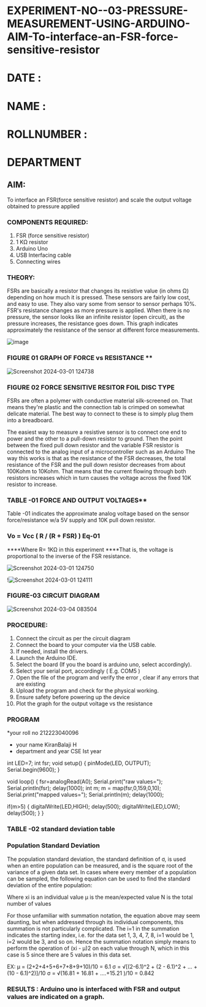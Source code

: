 # EXPERIMENT-NO--03-PRESSURE-MEASUREMENT-USING-ARDUINO-AIM-To-interface-an-FSR-force-sensitive-resistor

# DATE :
# NAME :
# ROLLNUMBER :
# DEPARTMENT
## AIM: 
To interface an FSR(force sensitive resistor) and scale the output voltage obtained to pressure applied 
 
### COMPONENTS REQUIRED:
1.	FSR  (force sensitive resistor)
2.	1 KΩ resistor 
3.	Arduino Uno 
4.	USB Interfacing cable 
5.	Connecting wires 


### THEORY: 
FSRs are basically a resistor that changes its resistive value (in ohms Ω) depending on how much it is pressed. These sensors are fairly low cost, and easy to use. They also vary some from sensor to sensor perhaps 10%. FSR's resistance changes as more pressure is applied. When there is no pressure, the sensor looks like an infinite resistor (open circuit), as the pressure increases, the resistance goes down. This graph indicates approximately the resistance of the sensor at different force measurements.
 

![image](https://user-images.githubusercontent.com/36288975/163532939-d6888ae1-4068-4d83-86a7-fc4c32d5179e.png)

### FIGURE 01 GRAPH OF FORCE vs RESISTANCE **




![Screenshot 2024-03-01 124738](https://github.com/KiranbalajiH/EXPERIMENT-NO--04-PRESSURE-MEASUREMENT-USING-ARDUINO-AIM-To-interface-an-FSR-force-sensitive-resist/assets/149135475/4802c123-6e4e-4204-a237-a5a5ada4da22)





### FIGURE 02 FORCE SENSITIVE RESITOR FOIL DISC TYPE  

FSRs are often a polymer with conductive material silk-screened on. That means they're plastic and the connection tab is crimped on somewhat delicate material. The best way to connect to these is to simply plug them into a breadboard.

The easiest way to measure a resistive sensor is to connect one end to power and the other to a pull-down resistor to ground. Then the point between the fixed pull down resistor and the variable FSR resistor is connected to the analog input of a microcontroller such as an Arduino The way this works is that as the resistance of the FSR decreases, the total resistance of the FSR and the pull down resistor decreases from about 100Kohm to 10Kohm. That means that the current flowing through both resistors increases which in turn causes the voltage across the fixed 10K resistor to increase.

 

### TABLE -01 FORCE AND OUTPUT VOLTAGES**
	
  Table -01 indicates the approximate analog voltage based on the sensor force/resistance w/a 5V supply and 10K pull down resistor.

### Vo = Vcc ( R / (R + FSR) )								Eq-01

****Where R= 1KΩ in this experiment 
****That is, the voltage is proportional to the inverse of the FSR resistance.



![Screenshot 2024-03-01 124750](https://github.com/KiranbalajiH/EXPERIMENT-NO--04-PRESSURE-MEASUREMENT-USING-ARDUINO-AIM-To-interface-an-FSR-force-sensitive-resist/assets/149135475/3ed96894-f8c7-4d8d-8129-f74039f741e0)







!![Screenshot 2024-03-01 124111](https://github.com/KiranbalajiH/EXPERIMENT-NO--04-PRESSURE-MEASUREMENT-USING-ARDUINO-AIM-To-interface-an-FSR-force-sensitive-resist/assets/149135475/40eefb8b-b047-40fd-9359-8ebb45abf21a)




### FIGURE-03 CIRCUIT DIAGRAM

![Screenshot 2024-03-04 083504](https://github.com/KiranbalajiH/EXPERIMENT-NO--04-PRESSURE-MEASUREMENT-USING-ARDUINO-AIM-To-interface-an-FSR-force-sensitive-resist/assets/149135475/1a20f303-50c4-4d3a-a87f-52ead2f2befd)


### PROCEDURE:
1.	Connect the circuit as per the circuit diagram 
2.	Connect the board to your computer via the USB cable.
3.	If needed, install the drivers.
4.	Launch the Arduino IDE.
5.	Select the board (If you the board is arduino uno, select accordingly).
6.	Select your serial port, accordingly ( E.g. COM5 )
7.	Open the file of the program  and verify the error , clear if any errors that are existing 
8.	Upload the program and check for the physical working. 
9.	Ensure safety before powering up the device 
10.	Plot the graph for the output voltage vs the resistance 


### PROGRAM 
 *your roll no 212223040096
 * your name KiranBalaji H
 * department and year CSE Ist year


 int LED=7;
int fsr;
void setup()
{
  pinMode(LED, OUTPUT);
  Serial.begin(9600);
}

void loop()
{
  fsr=analogRead(A0);
  Serial.print("raw values=");
  Serial.println(fsr);
  delay(1000);
  int m;
  m = map(fsr,0,159,0,10);
   Serial.print("mapped values=");
  Serial.println(m);
  delay(1000);
  
  if(m>5)
  {
    digitalWrite(LED,HIGH);
    delay(500);
    digitalWrite(LED,LOW);
    delay(500);
  }
}
 
 
 
 
 
 
 
 
 
 
 
 
 


### TABLE -02 standard deviation table 
### Population Standard Deviation
The population standard deviation, the standard definition of σ, is used when an entire population can be measured, and is the square root of the variance of a given data set. In cases where every member of a population can be sampled, the following equation can be used to find the standard deviation of the entire population:



Where
xi is an individual value
μ is the mean/expected value
N is the total number of values

For those unfamiliar with summation notation, the equation above may seem daunting, but when addressed through its individual components, this summation is not particularly complicated. The i=1 in the summation indicates the starting index, i.e. for the data set 1, 3, 4, 7, 8, i=1 would be 1, i=2 would be 3, and so on. Hence the summation notation simply means to perform the operation of (xi - μ)2 on each value through N, which in this case is 5 since there are 5 values in this data set.

EX:           μ = (2+2+4+5+6+7+8+9+10)/10 = 6.1
σ = √[(2-6.1)^2 + (2 - 6.1)^2 + ... + (10 - 6.1)^2)]/10 σ = √(16.81 + 16.81 + ....+15.21 )/10 = 0.842















### RESULTS : Arduino uno is interfaced with FSR and output values are indicated on a graph.
